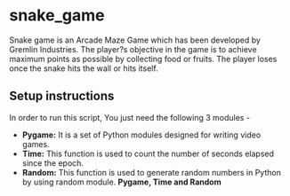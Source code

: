 # snake_game

Snake game is an Arcade Maze Game which has been developed by Gremlin
Industries. The player?s objective in the game is to achieve maximum points
as possible by collecting food or fruits. The player loses once the snake hits
the wall or hits itself.
## Setup instructions
In order to run this script, You just need the following 3 modules -
- **Pygame:** It is a set of Python modules designed for writing video
games.
- **Time:** This function is used to count the number of seconds elapsed
since the epoch.
- **Random:** This function is used to generate random numbers in Python
by using random module. **Pygame, Time and Random**